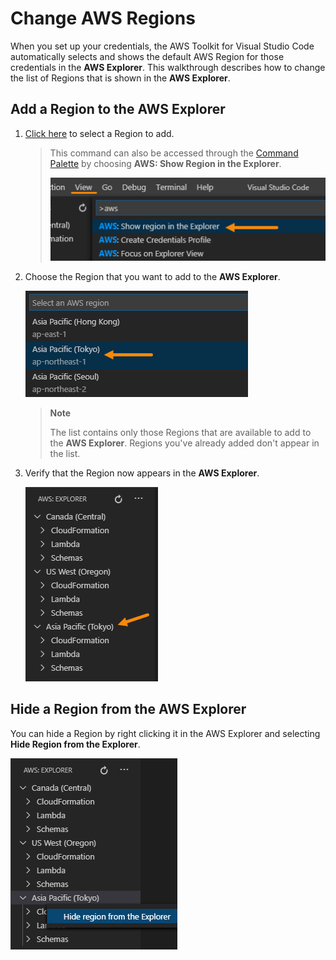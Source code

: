 # Change AWS Regions

When you set up your credentials, the AWS Toolkit for Visual Studio Code automatically selects and shows the default AWS Region for those credentials in the **AWS Explorer**\. This walkthrough describes how to change the list of Regions that is shown in the **AWS Explorer**\.

## Add a Region to the AWS Explorer

1. [Click here](command:aws.showRegion) to select a Region to add.

    > This command can also be accessed through the [Command Palette](https://docs.aws.amazon.com/toolkit-for-vscode/latest/userguide/toolkit-navigation.html#command-locations) by choosing **AWS: Show Region in the Explorer**\.
    >
    > ![[AWS Toolkit Command Palette showing Regions.]](images/aws-toolkit-show-regions.png)

2. Choose the Region that you want to add to the **AWS Explorer**\.

    ![[AWS Regions menu.]](images/aws-toolkit-select-region.png)

    > **Note**
    >
    > The list contains only those Regions that are available to add to the **AWS Explorer**\. Regions you've already added don't appear in the list\.

3. Verify that the Region now appears in the **AWS Explorer**\.

    ![[AWS Explorer Regions list.]](images/aws-toolkit-region-added.png)

## Hide a Region from the AWS Explorer

You can hide a Region by right clicking it in the AWS Explorer and selecting **Hide Region from the Explorer**.

![[AWS ALL Regions menu.]](images/aws-toolkit-region-context-menu.png)
